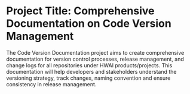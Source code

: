 # Project Title: Comprehensive Documentation on Code Version Management
The Code Version Documentation project aims to create comprehensive documentation for version control processes, release management, and change logs for all repositories under HWAI products/projects. This documentation will help developers and stakeholders understand the versioning strategy, track changes, naming convention and ensure consistency in release management.
